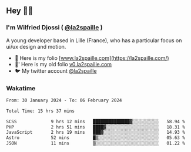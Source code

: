 ## Hey 👋🏾
### I'm Wilfried Djossi ( <a href="https://twitter.com/la2spaille/" target="_blank">@la2spaille</a> )
A young developer based in Lille (France), who has a particular focus on ui/ux design and motion.

- 🎨 Here is my folio [www.la2spaille.com](https://la2spaille.com/)
- 🎨' Here is my old folio [v0.la2spaille.com](https://v0.la2spaille.com/)
- 🐦 My twitter account [@la2spaille](https://twitter.com/la2spaille/)

### Wakatime
<!--START_SECTION:waka-->

```txt
From: 30 January 2024 - To: 06 February 2024

Total Time: 15 hrs 37 mins

SCSS             9 hrs 12 mins   ██████████████▓░░░░░░░░░░   58.94 %
PHP              2 hrs 51 mins   ████▓░░░░░░░░░░░░░░░░░░░░   18.31 %
JavaScript       2 hrs 19 mins   ███▓░░░░░░░░░░░░░░░░░░░░░   14.93 %
Astro            52 mins         █▒░░░░░░░░░░░░░░░░░░░░░░░   05.63 %
JSON             11 mins         ▒░░░░░░░░░░░░░░░░░░░░░░░░   01.22 %
```

<!--END_SECTION:waka-->
<!--
**la2spaille/la2spaille** is a ✨ _special_ ✨ repository because its `README.md` (this file) appears on your GitHub profile.

Here are some ideas to get you started:

- 🔭 I’m currently working on ...
- 🌱 I’m currently learning ...
- 👯 I’m looking to collaborate on ...
- 🤔 I’m looking for help with ...
- 💬 Ask me about ...
- 📫 How to reach me: ...
- 😄 Pronouns: ...
- ⚡ Fun fact: ...
-->
